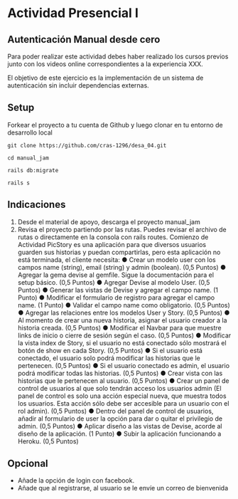 # Actividad Presencial I
## Autenticación Manual desde cero


Para poder realizar este actividad debes haber realizado los cursos previos junto con los videos online correspondientes a la experiencia XXX.


El objetivo de este ejercicio es la implementación de un sistema de autenticación sin incluir dependencias externas.

## Setup

Forkear el proyecto a tu cuenta de Github y luego clonar en tu entorno de desarrollo local

```
git clone https://github.com/cras-1296/desa_04.git

cd manual_jam

rails db:migrate

rails s
 ```
## Indicaciones

1. Desde el material de apoyo, descarga el proyecto manual_jam
2. Revisa el proyecto partiendo por las rutas. Puedes revisar el archivo de rutas o
directamente en la consola con rails routes.
Comienzo de Actividad
PicStory es una aplicación para que diversos usuarios guarden sus historias y puedan
compartirlas, pero esta aplicación no está terminada, el cliente necesita:
● Crear un modelo user con los campos name (string), email (string) y admin
(boolean). (0,5 Puntos)
● Agregar la gema devise al gemfile. Sigue la documentación para el setup básico. (0,5
Puntos)
● Agregar Devise al modelo User. (0,5 Puntos)
● Generar las vistas de Devise y agregar el campo name. (1 Punto)
● Modificar el formulario de registro para agregar el campo name. (1 Punto)
● Validar el campo name como obligatorio. (0,5 Puntos)
● Agregar las relaciones entre los modelos User y Story. (0,5 Puntos)
● Al momento de crear una nueva historia, asignar el usuario creador a la historia
creada. (0,5 Puntos)
● Modificar el Navbar para que muestre links de inicio o cierre de sesión según el caso.
(0,5 Puntos)
● Modificar la vista index de Story, si el usuario no está conectado sólo mostrará el
botón de show en cada Story. (0,5 Puntos)
● Si el usuario está conectado, el usuario solo podrá modificar las historias que le
pertenecen. (0,5 Puntos)
● Si el usuario conectado es admin, el usuario podrá modificar todas las historias. (0,5
Puntos)
● Crear vista con las historias que le pertenecen al usuario. (0,5 Puntos)
● Crear un panel de control de usuarios al que solo tendrán acceso los usuarios admin
(El panel de control es solo una acción especial nueva, que muestra todos los
usuarios. Esta acción sólo debe ser accesible para un usuario con el rol admin). (0,5
Puntos)
● Dentro del panel de control de usuarios, añadir al formulario de user la opción para
dar o quitar el privilegio de admin. (0,5 Puntos)
● Aplicar diseño a las vistas de Devise, acorde al diseño de la aplicación. (1 Punto)
● Subir la aplicación funcionando a Heroku. (0,5 Puntos)
## Opcional
- Añade la opción de login con facebook.
- Añade que al registrarse, al usuario se le envíe un correo de bienvenida

